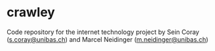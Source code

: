 # crawley

Code repository for the internet technology project by Sein Coray (s.coray@unibas.ch) and Marcel Neidinger (m.neidinger@unibas.ch)
